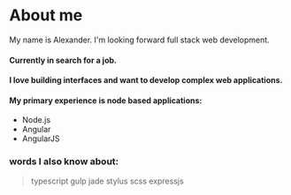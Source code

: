 # About me
My name is Alexander. I'm looking forward full stack web development.

#### Currently in search for a job.
#### I love building interfaces and want to develop complex web applications.
#### My primary experience is node based applications:
+ Node.js
+ Angular
+ AngularJS

### words I also know about:
> typescript gulp jade stylus scss expressjs